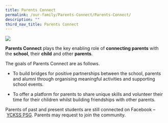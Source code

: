 ```yaml
---
title: Parents Connect
permalink: /our-family/Parents-Connect/Parents-Connect/
description: ""
third_nav_title: Parents Connect
---
```

![](/images/Our%20Family/Parents%20Connect/Parents%20Connect/P1.jpg)

**Parents Connect** plays the key enabling role of **connecting parents** with the **school**, their **child** and other **parents**.  
  
The goals of Parents Connect are as follows.  
  

*   To build bridges for positive partnerships between the school, parents and alumni through organising meaningful activities and supporting school events.  
    
*   To offer a platform for parents to share unique skills and volunteer their time for their children whilst building friendships with other parents.  
    

  
Parents of past and present students are still connected on Facebook – [YCKSS PSG](https://www.facebook.com/groups/641464419329743/). Parents may request to join the community.